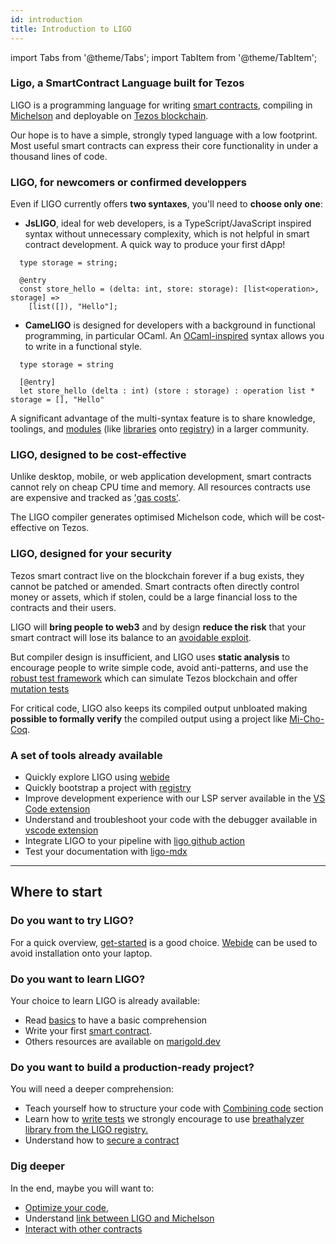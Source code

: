 ```yaml
---
id: introduction
title: Introduction to LIGO
---
```


import Tabs from '@theme/Tabs';
import TabItem from '@theme/TabItem';

### Ligo, a SmartContract Language built for Tezos

LIGO is a programming language for writing [smart contracts](https://opentezos.com/tezos-basics/smart-contracts), compiling in [Michelson](https://opentezos.com/michelson) and deployable on [Tezos blockchain](https://tezos.com/).

Our hope is to have a simple, strongly typed language with
a low footprint. Most useful smart contracts can express their core functionality in under a
thousand lines of code.

### LIGO, for newcomers or confirmed developpers

Even if LIGO currently offers **two syntaxes**, you'll need to **choose only one**:

  - **JsLIGO**, ideal for web developers, is a TypeScript/JavaScript inspired syntax without unnecessary complexity, which is not helpful in smart contract development. A quick way to produce your first dApp!


```jsligo
  type storage = string;

  @entry
  const store_hello = (delta: int, store: storage): [list<operation>, storage] =>
    [list([]), "Hello"];
```

  - **CameLIGO** is designed for developers with a background in
    functional programming, in particular OCaml. An
    [OCaml-inspired](https://ocaml.org/) syntax allows you to write in
    a functional style.


```cameligo
  type storage = string

  [@entry]
  let store_hello (delta : int) (store : storage) : operation list * storage = [], "Hello"
```

A significant advantage of the multi-syntax feature is to share knowledge, toolings, and [modules](https://ligolang.org/docs/language-basics/modules) (like [libraries](https://ligolang.org/docs/advanced/package-management) onto [registry](https://packages.ligolang.org/packages)) in a larger community.

### LIGO, designed to be cost-effective

Unlike desktop, mobile, or web application development, smart
contracts cannot rely on cheap CPU time and memory.  All resources
contracts use are expensive and tracked as
['gas costs'](https://ligolang.org/docs/tutorials/optimisation/#tezos-gas-model).

The LIGO compiler generates optimised Michelson code, which will
be cost-effective on Tezos.


### LIGO, designed for your security

Tezos smart contract live on the blockchain forever if a bug exists,
they cannot be patched or amended.  Smart contracts often directly
control money or assets, which if stolen, could be a large financial
loss to the contracts and their users.

LIGO will **bring people to web3** and by design **reduce the risk**
 that your smart contract will lose its balance to an
 [avoidable exploit](https://www.wired.com/2016/06/50-million-hack-just-showed-dao-human/).

But compiler design is insufficient, and LIGO uses **static analysis** to
encourage people to write simple code, avoid anti-patterns, and use
the
[robust test framework](https://ligolang.org/docs/advanced/testing)
which can simulate Tezos blockchain and offer
[mutation tests](https://ligolang.org/docs/advanced/mutation-testing)

For critical code, LIGO also keeps its compiled output unbloated making **possible to formally verify** the compiled output using a project like
[Mi-Cho-Coq](https://gitlab.com/nomadic-labs/mi-cho-coq/).

### A set of tools already available

- Quickly explore LIGO using [webide](https://ide.ligolang.org/local)
- Quickly bootstrap a project with [registry](https://packages.ligolang.org/packages)
- Improve development experience with our LSP server available in the
  [VS Code extension](https://marketplace.visualstudio.com/items?itemName=ligolang-publish.ligo-vscode)
- Understand and troubleshoot your code with the debugger available in [vscode extension](https://marketplace.visualstudio.com/items?itemName=ligolang-publish.ligo-vscode)
- Integrate LIGO to your pipeline with [ligo github action](https://github.com/marigold-dev/ligo-action)
- Test your documentation with [ligo-mdx](https://github.com/mavryk-network/ligo-mdx)

---

## Where to start

### Do you want to try LIGO?

For a quick overview, [get-started]( https://ligolang.org/docs/tutorials/getting-started) is a good choice. [Webide](https://ide.ligolang.org/) can be used to avoid installation onto your laptop.

### Do you want to learn LIGO?

Your choice to learn LIGO is already available:
- Read [basics](https://ligolang.org/docs/language-basics/types) to have a basic comprehension
- Write your first [smart contract](https://ligolang.org/docs/tutorials/taco-shop/tezos-taco-shop-smart-contract).
- Others resources are available on [marigold.dev](https://www.marigold.dev/learn)

### Do you want to build a production-ready project?

You will need a deeper comprehension:
- Teach yourself how to structure your code with [Combining code](https://ligolang.org/docs/next/language-basics/modules) section
- Learn how to [write tests](https://ligolang.org/docs/next/advanced/testing?lang=jsligo) we strongly encourage to use [breathalyzer library from the LIGO registry.](https://packages.ligolang.org/package/ligo-breathalyzer)
- Understand how to [secure a contract](https://ligolang.org/docs/tutorials/security)

### Dig deeper

In the end, maybe you will want to:
- [Optimize your code](https://ligolang.org/docs/tutorials/optimisation/),
- Understand [link between LIGO and Michelson](https://ligolang.org/docs/advanced/michelson-and-ligo)
- [Interact with other contracts](https://ligolang.org/docs/tutorials/inter-contract-calls/)

<!-- updated use of entry -->
